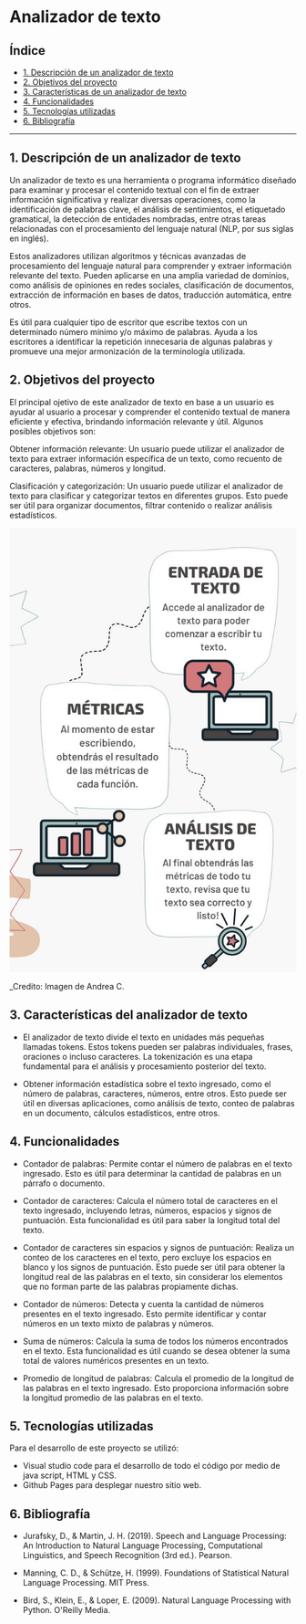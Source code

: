# Analizador de texto

## Índice

* [1. Descripción de un analizador de texto](#1-Descripción-de-un-analizador-de-texto)
* [2. Objetivos del proyecto](#2-Objetivos-del-proyecto)
* [3. Características de un analizador de texto](#3-Características-de-un-analizador-de-texto)
* [4. Funcionalidades](#4-Funcionalidades)
* [5. Tecnologías utilizadas](#6-Tecnologías-utilizdas)
* [6. Bibliografía](#8-Bibliografía)

***

## 1. Descripción de un analizador de texto


Un analizador de texto es una herramienta o programa informático diseñado para examinar y procesar el contenido textual con el fin de extraer información significativa y realizar diversas operaciones, como la identificación de palabras clave, el análisis de sentimientos, el etiquetado gramatical, la detección de entidades nombradas, entre otras tareas relacionadas con el procesamiento del lenguaje natural (NLP, por sus siglas en inglés).

Estos analizadores utilizan algoritmos y técnicas avanzadas de procesamiento del lenguaje natural para comprender y extraer información relevante del texto. Pueden aplicarse en una amplia variedad de dominios, como análisis de opiniones en redes sociales, clasificación de documentos, extracción de información en bases de datos, traducción automática, entre otros.

Es útil para cualquier tipo de escritor que escribe textos con un determinado número mínimo y/o máximo de palabras. Ayuda a los escritores a identificar la repetición innecesaria de algunas palabras y promueve una mejor armonización de la terminología utilizada. 

## 2. Objetivos del proyecto

El principal ojetivo de este analizador de texto en base a un usuario es ayudar al usuario a procesar y comprender el contenido textual de manera eficiente y efectiva, brindando información relevante y útil. Algunos posibles objetivos son:

Obtener información relevante: Un usuario puede utilizar el analizador de texto para extraer información específica de un texto, como recuento de caracteres, palabras, números y longitud.

Clasificación y categorización: Un usuario puede utilizar el analizador de texto para clasificar y categorizar textos en diferentes grupos. Esto puede ser útil para organizar documentos, filtrar contenido o realizar análisis estadísticos.

![Analizador de texto](https://github.com/Andreaay/DEV009-text-analyzer/blob/83e8df4bd5a6874286be67765810e9c9786fffe0/ENTRADA%20DE%20TEXTO.jpg)

_Credito: Imagen de Andrea C.



## 3. Características del analizador de texto

* El analizador de texto divide el texto en unidades más pequeñas llamadas tokens. Estos tokens pueden ser palabras individuales, frases, oraciones o incluso caracteres. La tokenización es una etapa fundamental para el análisis y procesamiento posterior del texto.

* Obtener información estadística sobre el texto ingresado, como el número de palabras, caracteres, números, entre otros. Esto puede ser útil en diversas aplicaciones, como análisis de texto, conteo de palabras en un documento, cálculos estadísticos, entre otros.


## 4. Funcionalidades

* Contador de palabras: Permite contar el número de palabras en el texto ingresado. Esto es útil para determinar la cantidad de palabras en un párrafo o documento.

* Contador de caracteres: Calcula el número total de caracteres en el texto ingresado, incluyendo letras, números, espacios y signos de puntuación. Esta funcionalidad es útil para saber la longitud total del texto.

* Contador de caracteres sin espacios y signos de puntuación: Realiza un conteo de los caracteres en el texto, pero excluye los espacios en blanco y los signos de puntuación. Esto puede ser útil para obtener la longitud real de las palabras en el texto, sin considerar los elementos que no forman parte de las palabras propiamente dichas.

* Contador de números: Detecta y cuenta la cantidad de números presentes en el texto ingresado. Esto permite identificar y contar números en un texto mixto de palabras y números.

* Suma de números: Calcula la suma de todos los números encontrados en el texto. Esta funcionalidad es útil cuando se desea obtener la suma total de valores numéricos presentes en un texto.

* Promedio de longitud de palabras: Calcula el promedio de la longitud de las palabras en el texto ingresado. Esto proporciona información sobre la longitud promedio de las palabras en el texto.


## 5. Tecnologías utilizadas

Para el desarrollo de este proyecto se utilizó:

* Visual studio code para el desarrollo de todo el código por medio de java script, HTML y CSS.
* Github Pages para desplegar nuestro sitio web.


## 6. Bibliografía

* Jurafsky, D., & Martin, J. H. (2019). Speech and Language Processing: An Introduction to Natural Language Processing, Computational Linguistics, and Speech Recognition (3rd ed.). Pearson.

* Manning, C. D., & Schütze, H. (1999). Foundations of Statistical Natural Language Processing. MIT Press.

* Bird, S., Klein, E., & Loper, E. (2009). Natural Language Processing with Python. O'Reilly Media.
